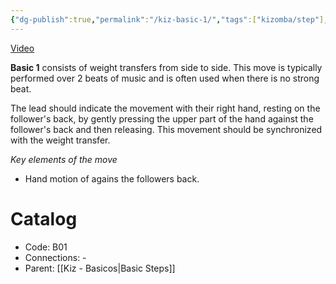 ```yaml
---
{"dg-publish":true,"permalink":"/kiz-basic-1/","tags":["kizomba/step"],"created":"2024-09-16T15:32:26.583-04:00","updated":"2025-01-28T12:14:04.796-05:00"}
---
```



[Video](https://youtu.be/zRWbFeUZw6w)

**Basic 1** consists of weight transfers from side to side. This move is typically performed over 2 beats of music and is often used when there is no strong beat.

The lead should indicate the movement with their right hand, resting on the follower's back, by gently pressing the upper part of the hand against the follower's back and then releasing. This movement should be synchronized with the weight transfer.

*Key elements of the move*
- Hand motion of agains the followers back.

# Catalog

- Code: B01
- Connections: -
- Parent: [[Kiz - Basicos\|Basic Steps]]
